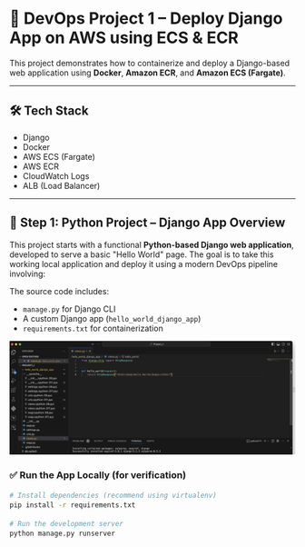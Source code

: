 # 🚀 DevOps Project 1 – Deploy Django App on AWS using ECS & ECR

This project demonstrates how to containerize and deploy a Django-based web application using **Docker**, **Amazon ECR**, and **Amazon ECS (Fargate)**.

---

## 🛠️ Tech Stack

- Django
- Docker
- AWS ECS (Fargate)
- AWS ECR
- CloudWatch Logs
- ALB (Load Balancer)

---

## 📁 Step 1: Python Project – Django App Overview

This project starts with a functional **Python-based Django web application**, developed to serve a basic "Hello World" page. The goal is to take this working local application and deploy it using a modern DevOps pipeline involving:

The source code includes:
- `manage.py` for Django CLI
- A custom Django app (`hello_world_django_app`)
- `requirements.txt` for containerization

![Django View Function](images/step1-view-function.png)



### ✅ Run the App Locally (for verification)

```bash
# Install dependencies (recommend using virtualenv)
pip install -r requirements.txt

# Run the development server
python manage.py runserver

